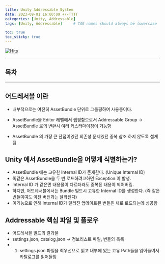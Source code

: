 ```yaml
---
title: Unity Addressable System
date: 2023-09-01 16:00:00 +/-TTTT
categories: [Unity, Addressable]
tags: [Unity, Addressable]     # TAG names should always be lowercase

toc: true
toc_sticky: true
---
```


[![Hits](https://hits.seeyoufarm.com/api/count/incr/badge.svg?url=https%3A%2F%2Fepheria.github.io&count_bg=%2379C83D&title_bg=%23555555&icon=&icon_color=%23E7E7E7&title=views&edge_flat=false)](https://hits.seeyoufarm.com)

---

## 목차

---

## 어드레서블 이란

- 내부적으로는 여전히 AssetBundle 단위로 그룹핑하여 사용중이다.
- AssetBundle을 Editor 레벨에서 랩핑함으로서 Addressable Group -> AssetBundle 로의 변환시 여러 커스터마이징이 가능함

- AssetBundle 의 가장 큰 단점이였던 의존성 문제였던 중복 참조 하지 않도록 설계됨


## Unity 에서 AssetBundle을 어떻게 식별하는가?

- AssetBundle 에는 고유한 Internal ID가 존재한다. (Unique Internal ID)
- 똑같은 AssetBundle을 두 번 로드하려고하면 Exception 이 발생.
- Internal ID 가 같은면 내용물이 다르더라도 중복된 내용이 되어버림.
- 하지만, 어드레서블에서는 Bundle 빌드시 고유한 Internal ID를 생성한다. (즉 같은번들이여도 이전 버전과는 달라진다)
- 이기능으로 인해 Internal ID가 달라진 업데이트된 번들은 새로 로드되는데 성공함

## Addressable 핵심 파일 및 플로우
- 어드레서블 빌드의 결과물
- settings.json, catalog.json -> 정보리스트 파일, 번들의 목록
- 1. settings.json 파일을 최우선으로 읽고 내부에 있는 고유 Path들을 읽어들여서 카탈로그를 읽어들임